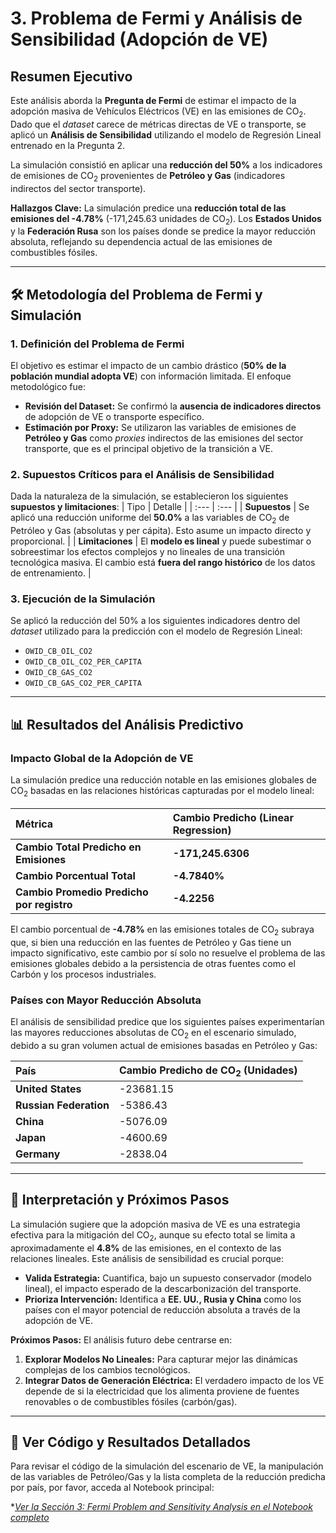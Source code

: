 # 3. Problema de Fermi y Análisis de Sensibilidad (Adopción de VE)
## Resumen Ejecutivo

Este análisis aborda la **Pregunta de Fermi** de estimar el impacto de la adopción masiva de Vehículos Eléctricos (VE) en las emisiones de $\text{CO}_2$. Dado que el *dataset* carece de métricas directas de VE o transporte, se aplicó un **Análisis de Sensibilidad** utilizando el modelo de Regresión Lineal entrenado en la Pregunta 2.

La simulación consistió en aplicar una **reducción del 50%** a los indicadores de emisiones de $\text{CO}_2$ provenientes de **Petróleo y Gas** (indicadores indirectos del sector transporte).

**Hallazgos Clave:** La simulación predice una **reducción total de las emisiones del -4.78%** (-171,245.63 unidades de $\text{CO}_2$). Los **Estados Unidos** y la **Federación Rusa** son los países donde se predice la mayor reducción absoluta, reflejando su dependencia actual de las emisiones de combustibles fósiles.

---

## 🛠️ Metodología del Problema de Fermi y Simulación

### 1. Definición del Problema de Fermi
El objetivo es estimar el impacto de un cambio drástico (**50% de la población mundial adopta VE**) con información limitada. El enfoque metodológico fue:
* **Revisión del Dataset:** Se confirmó la **ausencia de indicadores directos** de adopción de VE o transporte específico.
* **Estimación por Proxy:** Se utilizaron las variables de emisiones de **Petróleo y Gas** como *proxies* indirectos de las emisiones del sector transporte, que es el principal objetivo de la transición a VE.

### 2. Supuestos Críticos para el Análisis de Sensibilidad
Dada la naturaleza de la simulación, se establecieron los siguientes **supuestos y limitaciones**:
| Tipo | Detalle |
| :--- | :--- |
| **Supuestos** | Se aplicó una reducción uniforme del **50.0%** a las variables de $\text{CO}_2$ de Petróleo y Gas (absolutas y per cápita). Esto asume un impacto directo y proporcional. |
| **Limitaciones** | El **modelo es lineal** y puede subestimar o sobreestimar los efectos complejos y no lineales de una transición tecnológica masiva. El cambio está **fuera del rango histórico** de los datos de entrenamiento. |

### 3. Ejecución de la Simulación
Se aplicó la reducción del 50% a los siguientes indicadores dentro del *dataset* utilizado para la predicción con el modelo de Regresión Lineal:
* `OWID_CB_OIL_CO2`
* `OWID_CB_OIL_CO2_PER_CAPITA`
* `OWID_CB_GAS_CO2`
* `OWID_CB_GAS_CO2_PER_CAPITA`

---

## 📊 Resultados del Análisis Predictivo

### Impacto Global de la Adopción de VE
La simulación predice una reducción notable en las emisiones globales de $\text{CO}_2$ basadas en las relaciones históricas capturadas por el modelo lineal:

| Métrica | Cambio Predicho (Linear Regression) |
| :--- | :--- |
| **Cambio Total Predicho en Emisiones** | **-171,245.6306** |
| **Cambio Porcentual Total** | **-4.7840%** |
| **Cambio Promedio Predicho por registro** | **-4.2256** |

El cambio porcentual de **-4.78%** en las emisiones totales de $\text{CO}_2$ subraya que, si bien una reducción en las fuentes de Petróleo y Gas tiene un impacto significativo, este cambio por sí solo no resuelve el problema de las emisiones globales debido a la persistencia de otras fuentes como el Carbón y los procesos industriales.

### Países con Mayor Reducción Absoluta
El análisis de sensibilidad predice que los siguientes países experimentarían las mayores reducciones absolutas de $\text{CO}_2$ en el escenario simulado, debido a su gran volumen actual de emisiones basadas en Petróleo y Gas:

| País | Cambio Predicho de $\text{CO}_2$ (Unidades) |
| :--- | :--- |
| **United States** | -23681.15 |
| **Russian Federation** | -5386.43 |
| **China** | -5076.09 |
| **Japan** | -4600.69 |
| **Germany** | -2838.04 |

---

## 🔎 Interpretación y Próximos Pasos

La simulación sugiere que la adopción masiva de VE es una estrategia efectiva para la mitigación del $\text{CO}_2$, aunque su efecto total se limita a aproximadamente el **4.8%** de las emisiones, en el contexto de las relaciones lineales. Este análisis de sensibilidad es crucial porque:

* **Valida Estrategia:** Cuantifica, bajo un supuesto conservador (modelo lineal), el impacto esperado de la descarbonización del transporte.
* **Prioriza Intervención:** Identifica a **EE. UU., Rusia y China** como los países con el mayor potencial de reducción absoluta a través de la adopción de VE.

**Próximos Pasos:**
El análisis futuro debe centrarse en:
1.  **Explorar Modelos No Lineales:** Para capturar mejor las dinámicas complejas de los cambios tecnológicos.
2.  **Integrar Datos de Generación Eléctrica:** El verdadero impacto de los VE depende de si la electricidad que los alimenta proviene de fuentes renovables o de combustibles fósiles (carbón/gas).

---

## 🔗 Ver Código y Resultados Detallados

Para revisar el código de la simulación del escenario de VE, la manipulación de las variables de Petróleo/Gas y la lista completa de la reducción predicha por país, por favor, acceda al Notebook principal:

**[Ver la Sección 3: Fermi Problem and Sensitivity Analysis en el Notebook completo](https://colab.research.google.com/drive/1PvvgftZqU8oRfxvQzB_P8Osi0-a4goSz#scrollTo=7962b107)*



